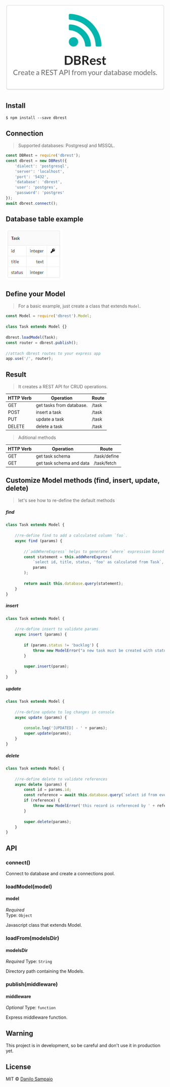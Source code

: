 # [![DBRest](assets/greeting.png)](assets/greeting.png)


## Install

```
$ npm install --save dbrest
```


## Connection
> Supported databases: Postgresql and MSSQL.

```js
const DBRest = require('dbrest');
const dbrest = new DBRest({
    'dialect': 'postgresql',
    'server': 'localhost',
    'port': '5432',
    'database': 'dbrest',
    'user': 'postgres',
    'password': 'postgres'
});
await dbrest.connect();
```

## Database table example

[![Task](assets/task.png)](assets/task.png)


## Define your Model
> For a basic example, just create a class that extends `Model`.

```js
const Model = require('dbrest').Model;

class Task extends Model {}

dbrest.loadModel(Task);
const router = dbrest.publish();

//attach dbrest routes to your express app
app.use('/', router);
```

## Result
> It creates a REST API for CRUD operations.

HTTP Verb | Operation | Route
------------ | ------------- | -------------
GET | get tasks from database. | /task
POST | insert a task | /task
PUT | update a task | /task
DELETE | delete a task | /task

> Aditional methods

HTTP Verb | Operation | Route
------------ | ------------- | -------------
GET | get task schema | /task/define
GET | get task schema and data | /task/fetch


## Customize Model methods (find, insert, update, delete)
> let's see how to re-define the default methods

##### find
```js
class Task extends Model {

	//re-define find to add a calculated column `foo`.
	async find (params) {

		//`addWhereExpress` helps to generate `where` expression based on the request params 
		const statement = this.addWhereExpress(
			`select id, title, status, 'foo' as calculated from Task`,
			params
		);
		
		return await this.database.query(statement);
	}
}
```

##### insert
```js
class Task extends Model {

	//re-define insert to validate params
	async insert (params) {

		if (params.status != 'backlog') {
			throw new ModelError("a new task must be created with status 'backlog'.")
		}

		super.insert(param);
	}
}
```

##### update
```js
class Task extends Model {

	//re-define update to log changes in console
	async update (params) {

		console.log('[UPDATED] - ' + params);
		super.update(params);
	}
}
```

##### delete
```js
class Task extends Model {

	//re-define delete to validate references
	async delete (params) {
		const id = params.id;
		const reference = await this.database.query(`select id from event where taskId = ${id}`);
		if (reference) {
			throw new ModelError('this record is referenced by ' + reference.id);
		}

		super.delete(params);
	}
}
```

## API

### connect()

Connect to database and create a connections pool.


### loadModel(model)

#### model

*Required*  
Type: `Object`

Javascript class that extends Model.


### loadFrom(modelsDir)

#### modelsDir

*Required*
Type: `String`

Directory path containing the Models.


### publish(middleware)

#### middleware

*Optional*
Type: `function`  

Express middleware function.


## Warning

This project is in development, so be careful and don't use it in production yet. 


## License

MIT © [Danilo Sampaio](http://github.org/danilosampaio)
